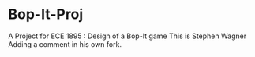 # Bop-It-Proj
A Project for ECE 1895 : Design of a Bop-It game
This is Stephen Wagner Adding a comment in his own fork.
